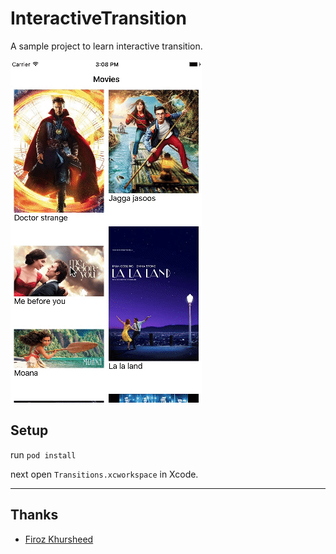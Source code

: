 # InteractiveTransition
A sample project to learn interactive transition.


![sample](./sample.gif)


## Setup

run `pod install`

next open `Transitions.xcworkspace` in Xcode.

----
## Thanks
* [Firoz Khursheed](mailto:firozkhursheed@gmail.com)
